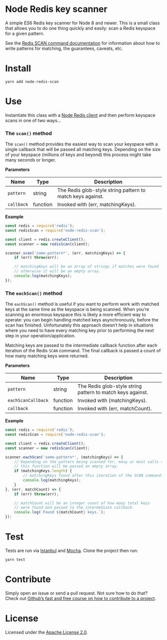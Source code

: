 # Node Redis key scanner

A simple ES6 Redis key scanner for Node 8 and newer. This is a small class that allows you to do one thing quickly and easily: scan a Redis keyspace for a given pattern.

See the [Redis SCAN command documentation](https://redis.io/commands/scan) for information about how to write patterns for matching, the guarantees, caveats, etc.

# Install

```
yarn add node-redis-scan
```

# Use

Instantiate this class with a [Node Redis client](https://github.com/NodeRedis/node_redis) and then perform keyspace scans in one of two ways...

### The `scan()` method

The `scan()` method provides the easiest way to scan your keyspace with a single callback that will be passed all matching keys. Depending on the size of your keyspace (millions of keys and beyond) this process might take many seconds or longer.

**Parameters**

|Name|Type|Description|
|-|-|-|
|`pattern`|string|The Redis glob-style string pattern to match keys against.|
|`callback`|function|Invoked with (err, matchingKeys).|

**Example**

```js
const redis = require('redis');
const redisScan = require('node-redis-scan');

const client = redis.createClient();
const scanner = new redisScan(client);

scanner.scan('some-pattern*', (err, matchingKeys) => {
    if (err) throw(err);

    // matchingKeys will be an array of strings if matches were found
    // otherwise it will be an empty array.
    console.log(matchingKeys);
});
```

### The `eachScan()` method

The `eachScan()` method is useful if you want to perform work with matched keys at the same time as the keyspace is being scanned. When you’re scanning an enormous keyspace this is likely a more efficient way to operate: you can begin handling matched keys asynchronously, before the scan has finished. Unfortunately this approach doesn’t help in situations where you need to have every matching key prior to performing the next step in your operation/application.

Matching keys are passed to the intermediate callback function after each iteration of the Redis `SCAN` command. The final callback is passed a count of how many matching keys were returned.

**Parameters**

|Name|Type|Description|
|-|-|-|
|`pattern`|string|The Redis glob-style string pattern to match keys against.|
|`eachScanCallback`|function|Invoked with (matchingKeys).|
|`callback`|function|Invoked with (err, matchCount).|

**Example**

```js
const redis = require('redis');
const redisScan = require('node-redis-scan');

const client = redis.createClient();
const scanner = new redisScan(client);

scanner.eachScan('some-pattern*', (matchingKeys) => {
    // Depending on the pattern being scanned for, many or most calls to
    // this function will be passed an empty array.
    if (matchingKeys.length) {
        // matchingKeys found after this iteration of the SCAN command.
        console.log(matchingKeys);
    }
}, (err, matchCount) => {
    if (err) throw(err);

    // matchCount will be an integer count of how many total keys
    // were found and passed to the intermediate callback.
    console.log(`Found ${matchCount} keys.`);
});
```

# Test

Tests are run via [Istanbul](https://github.com/istanbuljs/nyc) and [Mocha](https://github.com/mochajs/mocha). Clone the project then run:

```
yarn test
```

# Contribute

Simply open an issue or send a pull request. Not sure how to do that? Check out [Github’s fast and free course on how to contribute to a project](https://egghead.io/courses/how-to-contribute-to-an-open-source-project-on-github).

# License

Licensed under the [Apache License 2.0](http://www.apache.org/licenses/LICENSE-2.0.html).
